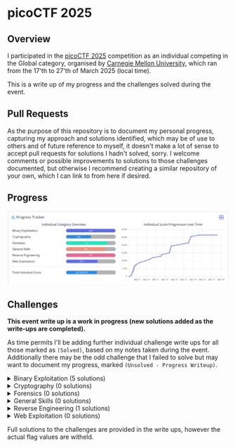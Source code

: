 # picoCTF 2025 #

## Overview ##

I participated in the [picoCTF 2025](www.picoctf.org) competition as an individual competing in the Global category, organised by [Carnegie Mellon University](https://cmu.edu/), which ran from the 17'th to 27'th of March 2025 (local time). 

This is a write up of my progress and the challenges solved during the event.

## Pull Requests ##

As the purpose of this repository is to document my personal progress, capturing my approach and solutions identified, which may be of use to others and of future reference to myself, it doesn't make a lot of sense to accept pull requests for solutions I hadn't solved, sorry. I welcome comments or possible improvements to solutions to those challenges documented, but otherwise I recommend creating a similar repository of your own, which I can link to from here if desired.

## Progress ##

![Screenshot of a challenge progress during event](event-score-progression.png)

## Challenges ##

**This event write up is a work in progress (new solutions added as the write-ups are completed).**
 
As time permits I'll be adding further individual challenge write ups for all those marked as `(Solved)`, based on my notes taken during the event. Additionally there may be the odd challenge that I failed to solve but may want to document my progress, marked `(Unsolved - Progress Writeup)`.

<details>
  <summary>Binary Exploitation (5 solutions)</summary>

* **[PIE TIME](Binary%20Exploitation/PIE%20TIME/PIE%20TIME.md) (Solved)** - 75 points
* **[hash-only-1](Binary%20Exploitation/hash-only-1/hash-only-1.md) (Solved)** - 100 points
* **[hash-only-2](Binary%20Exploitation/hash-only-2/hash-only-2.md) (Solved)** - 200 points
* **[PIE TIME 2](Binary%20Exploitation/PIE%20TIME%202/PIE%20TIME%202.md) (Solved)** - 200 points 
* **[Echo Valley](Binary%20Exploitation/Echo%20Valley/Echo%20Valley.md) (Solved)** - 300 points 
* handoff (Solved) - 400 points

</details>

<details>
  <summary>Cryptography (0 solutions)</summary>

* hashcrack (Solved) - 100 points
* EVEN RSA CAN BE BROKEN??? (Solved) - 200 points
* Guess My Cheese (Part 1) (Solved) - 200 points
* Guess My Cheese (Part 2) (Unsolved) - 300 points
* ChaCha Slide (Unsolved) - 400 points
* Ricochet (Unsolved) - 500 points

</details>

<details>
  <summary>Forensics (0 solutions)</summary>

* Ph4nt0m 1ntrud3r (Solved) - 50 points
* RED (Solved) - 100 points
* flags are stepic (Solved) - 100 points
* Bitlocker-1 (Unsolved) - 200 points
* Event-Viewing (Solved) - 200 points
* Bitlocker-2 (Unsolved) - 300 points

</details>

<details>
  <summary>General Skills (0 solutions)</summary>

* FANTASY CTF (Solved) - 10 points
* (Removed) Chalkboard (Solved) - 100 points
* Rust fixme 1 (Solved) - 100 points
* Rust fixme 2 (Solved) - 100 points
* Rust fixme 3 (Solved) - 100 points
* YaraRules0x100 (Unsolved) - 200 points

</details>

<details>
  <summary>Reverse Engineering (1 solutions)</summary>

* Flag Hunters (Solved) - 75 points
* Binary Instrumentation 1 (Solved) - 200 points
* Tap into Hash (Solved) - 200 points
* Chronohack (Solved) - 200 points
* Quantum Scrambler (Solved) - 200 points
* Binary Instrumentation 2 (Solved) - 300 points
* perplexed (Solved) - 400 points

</details>

<details>
  <summary>Web Exploitation (0 solutions)</summary>

* Cookie Monster Secret Recipe (Solved) - 50 points
* head-dump (Solved) - 50 points
* n0s4n1ty 1 (Solved) - 100 points
* SSTI1 (Solved) - 100 points
* WebSockFish (Unsolved) - 200 points
* 3v@l (Solved) - 200 points
* SSTI2 (Solved) - 200 points
* Apriti sesamo (Unsolved) - 300 points
* Pachinko (Unsolved) - 300 points
* Pachinko Revisited (Unsolved) - 500 points
* secure-email-service (Unsolved) - 500 points

</details>

Full solutions to the challenges are provided in the write ups, however the actual flag values are witheld.
